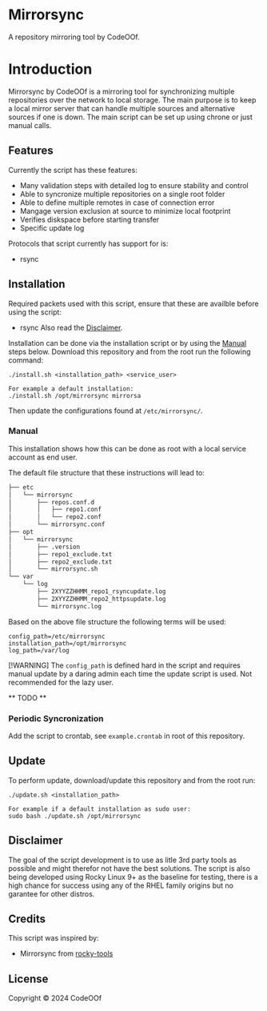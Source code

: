 # Mirrorsync
A repository mirroring tool by CodeOOf.

# Introduction
Mirrorsync by CodeOOf is a mirroring tool for synchronizing multiple 
repositories over the network to local storage. The main purpose is to keep a 
local mirror server that can handle multiple sources and alternative sources if 
one is down. The main script can be set up using chrone or just manual calls. 

## Features 
Currently the script has these features:
* Many validation steps with detailed log to ensure stability and control
* Able to syncronize multiple repositories on a single root folder
* Able to define multiple remotes in case of connection error
* Mangage version exclusion at source to minimize local footprint
* Verifies diskspace before starting transfer
* Specific update log

Protocols that script currently has support for is:
* rsync

## Installation
Required packets used with this script, ensure that these are availble before 
using the script:
* rsync
Also read the [Disclaimer](#disclaimer).

Installation can be done via the installation script or by using the 
[Manual](#manual) steps below. Download this repository and from the root run 
the following command:
```
./install.sh <installation_path> <service_user>

For example a default installation:
./install.sh /opt/mirrorsync mirrorsa
```
Then update the configurations found at ```/etc/mirrorsync/```.

### Manual
This installation shows how this can be done as root with a local service 
account as end user.

The default file structure that these instructions will lead to:
```bash
├── etc
│   └── mirrorsync
│       ├── repos.conf.d
│       │   ├── repo1.conf
│       │   └── repo2.conf
│       └── mirrorsync.conf
├── opt
│   └── mirrorsync
│       ├── .version
│       ├── repo1_exclude.txt
│       ├── repo2_exclude.txt
│       └── mirrorsync.sh
└── var
    └── log
        ├── 2XYYZZHHMM_repo1_rsyncupdate.log
        ├── 2XYYZZHHMM_repo2_httpsupdate.log
        └── mirrorsync.log
```

Based on the above file structure the following terms will be used:
```
config_path=/etc/mirrorsync
installation_path=/opt/mirrorsync
log_path=/var/log
```
[!WARNING]
The ```config_path``` is defined hard in the script and requires manual update 
by a daring admin each time the update script is used. Not recommended for the 
lazy user.

** TODO **

### Periodic Syncronization
Add the script to crontab, see ```example.crontab``` in root of this repository.

## Update
To perform update, download/update this repository and from the root run:
```
./update.sh <installation_path>

For example if a default installation as sudo user:
sudo bash ./update.sh /opt/mirrorsync
```

## Disclaimer
The goal of the script development is to use as litle 3rd party tools as 
possible and might therefor not have the best solutions. The script is also 
being developed using Rocky Linux 9+ as the baseline for testing, there is a 
high chance for success using any of the RHEL family origins but no garantee for 
other distros.

## Credits
This script was inspired by:
* Mirrorsync from [rocky-tools](https://github.com/rocky-linux/rocky-tools)

## License
Copyright &copy; 2024 CodeOOf

